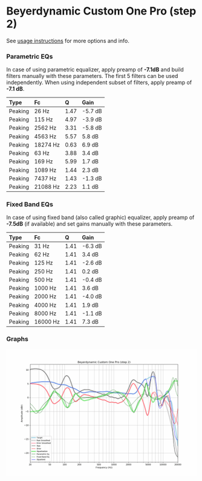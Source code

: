 # Beyerdynamic Custom One Pro (step 2)
See [usage instructions](https://github.com/jaakkopasanen/AutoEq#usage) for more options and info.

### Parametric EQs
In case of using parametric equalizer, apply preamp of **-7.1dB** and build filters manually
with these parameters. The first 5 filters can be used independently.
When using independent subset of filters, apply preamp of **-7.1 dB**.

| Type    | Fc       |    Q | Gain    |
|:--------|:---------|:-----|:--------|
| Peaking | 26 Hz    | 1.47 | -5.7 dB |
| Peaking | 115 Hz   | 4.97 | -3.9 dB |
| Peaking | 2562 Hz  | 3.31 | -5.8 dB |
| Peaking | 4563 Hz  | 5.57 | 5.8 dB  |
| Peaking | 18274 Hz | 0.63 | 6.9 dB  |
| Peaking | 63 Hz    | 3.88 | 3.4 dB  |
| Peaking | 169 Hz   | 5.99 | 1.7 dB  |
| Peaking | 1089 Hz  | 1.44 | 2.3 dB  |
| Peaking | 7437 Hz  | 1.43 | -1.3 dB |
| Peaking | 21088 Hz | 2.23 | 1.1 dB  |

### Fixed Band EQs
In case of using fixed band (also called graphic) equalizer, apply preamp of **-7.5dB**
(if available) and set gains manually with these parameters.

| Type    | Fc       |    Q | Gain    |
|:--------|:---------|:-----|:--------|
| Peaking | 31 Hz    | 1.41 | -6.3 dB |
| Peaking | 62 Hz    | 1.41 | 3.4 dB  |
| Peaking | 125 Hz   | 1.41 | -2.6 dB |
| Peaking | 250 Hz   | 1.41 | 0.2 dB  |
| Peaking | 500 Hz   | 1.41 | -0.4 dB |
| Peaking | 1000 Hz  | 1.41 | 3.6 dB  |
| Peaking | 2000 Hz  | 1.41 | -4.0 dB |
| Peaking | 4000 Hz  | 1.41 | 1.9 dB  |
| Peaking | 8000 Hz  | 1.41 | -1.1 dB |
| Peaking | 16000 Hz | 1.41 | 7.3 dB  |

### Graphs
![](./Beyerdynamic%20Custom%20One%20Pro%20(step%202).png)